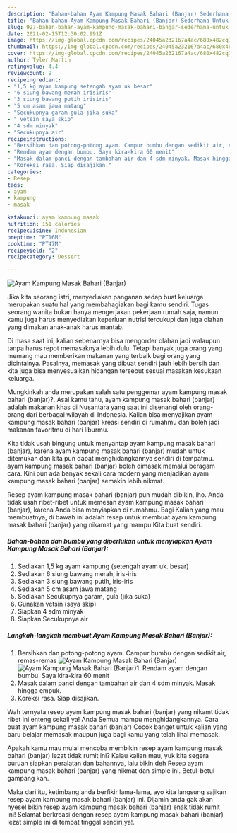 ```yaml
---
description: "Bahan-bahan Ayam Kampung Masak Bahari (Banjar) Sederhana Untuk Jualan"
title: "Bahan-bahan Ayam Kampung Masak Bahari (Banjar) Sederhana Untuk Jualan"
slug: 927-bahan-bahan-ayam-kampung-masak-bahari-banjar-sederhana-untuk-jualan
date: 2021-02-15T12:30:02.991Z
image: https://img-global.cpcdn.com/recipes/24045a232167a4ac/680x482cq70/ayam-kampung-masak-bahari-banjar-foto-resep-utama.jpg
thumbnail: https://img-global.cpcdn.com/recipes/24045a232167a4ac/680x482cq70/ayam-kampung-masak-bahari-banjar-foto-resep-utama.jpg
cover: https://img-global.cpcdn.com/recipes/24045a232167a4ac/680x482cq70/ayam-kampung-masak-bahari-banjar-foto-resep-utama.jpg
author: Tyler Martin
ratingvalue: 4.4
reviewcount: 9
recipeingredient:
- "1,5 kg ayam kampung setengah ayam uk besar"
- "6 siung bawang merah irisiris"
- "3 siung bawang putih irisiris"
- "5 cm asam jawa matang"
- "Secukupnya garam gula jika suka"
- " vetsin saya skip"
- "4 sdm minyak"
- "Secukupnya air"
recipeinstructions:
- "Bersihkan dan potong-potong ayam. Campur bumbu dengan sedikit air, remas-remas"
- "Rendam ayam dengan bumbu. Saya kira-kira 60 menit"
- "Masak dalam panci dengan tambahan air dan 4 sdm minyak. Masak hingga empuk."
- "Koreksi rasa. Siap disajikan."
categories:
- Resep
tags:
- ayam
- kampung
- masak

katakunci: ayam kampung masak 
nutrition: 151 calories
recipecuisine: Indonesian
preptime: "PT16M"
cooktime: "PT47M"
recipeyield: "2"
recipecategory: Dessert

---
```



![Ayam Kampung Masak Bahari (Banjar)](https://img-global.cpcdn.com/recipes/24045a232167a4ac/680x482cq70/ayam-kampung-masak-bahari-banjar-foto-resep-utama.jpg)

Jika kita seorang istri, menyediakan panganan sedap buat keluarga merupakan suatu hal yang membahagiakan bagi kamu sendiri. Tugas seorang  wanita bukan hanya mengerjakan pekerjaan rumah saja, namun kamu juga harus menyediakan keperluan nutrisi tercukupi dan juga olahan yang dimakan anak-anak harus mantab.

Di masa  saat ini, kalian sebenarnya bisa mengorder olahan jadi walaupun tanpa harus repot memasaknya lebih dulu. Tetapi banyak juga orang yang memang mau memberikan makanan yang terbaik bagi orang yang dicintainya. Pasalnya, memasak yang dibuat sendiri jauh lebih bersih dan kita juga bisa menyesuaikan hidangan tersebut sesuai masakan kesukaan keluarga. 



Mungkinkah anda merupakan salah satu penggemar ayam kampung masak bahari (banjar)?. Asal kamu tahu, ayam kampung masak bahari (banjar) adalah makanan khas di Nusantara yang saat ini disenangi oleh orang-orang dari berbagai wilayah di Indonesia. Kalian bisa menyajikan ayam kampung masak bahari (banjar) kreasi sendiri di rumahmu dan boleh jadi makanan favoritmu di hari liburmu.

Kita tidak usah bingung untuk menyantap ayam kampung masak bahari (banjar), karena ayam kampung masak bahari (banjar) mudah untuk ditemukan dan kita pun dapat menghidangkannya sendiri di tempatmu. ayam kampung masak bahari (banjar) boleh dimasak memalui beragam cara. Kini pun ada banyak sekali cara modern yang menjadikan ayam kampung masak bahari (banjar) semakin lebih nikmat.

Resep ayam kampung masak bahari (banjar) pun mudah dibikin, lho. Anda tidak usah ribet-ribet untuk memesan ayam kampung masak bahari (banjar), karena Anda bisa menyiapkan di rumahmu. Bagi Kalian yang mau membuatnya, di bawah ini adalah resep untuk membuat ayam kampung masak bahari (banjar) yang nikamat yang mampu Kita buat sendiri.

<!--inarticleads1-->

##### Bahan-bahan dan bumbu yang diperlukan untuk menyiapkan Ayam Kampung Masak Bahari (Banjar):

1. Sediakan 1,5 kg ayam kampung (setengah ayam uk. besar)
1. Sediakan 6 siung bawang merah, iris-iris
1. Sediakan 3 siung bawang putih, iris-iris
1. Sediakan 5 cm asam jawa matang
1. Sediakan Secukupnya garam, gula (jika suka)
1. Gunakan  vetsin (saya skip)
1. Siapkan 4 sdm minyak
1. Siapkan Secukupnya air




<!--inarticleads2-->

##### Langkah-langkah membuat Ayam Kampung Masak Bahari (Banjar):

1. Bersihkan dan potong-potong ayam. Campur bumbu dengan sedikit air, remas-remas
<img src="https://img-global.cpcdn.com/steps/a1e9ab2e74e3f4f5/160x128cq70/ayam-kampung-masak-bahari-banjar-langkah-memasak-1-foto.jpg" alt="Ayam Kampung Masak Bahari (Banjar)"><img src="https://img-global.cpcdn.com/steps/2d2fc9207f09007d/160x128cq70/ayam-kampung-masak-bahari-banjar-langkah-memasak-1-foto.jpg" alt="Ayam Kampung Masak Bahari (Banjar)">1. Rendam ayam dengan bumbu. Saya kira-kira 60 menit
1. Masak dalam panci dengan tambahan air dan 4 sdm minyak. Masak hingga empuk.
1. Koreksi rasa. Siap disajikan.




Wah ternyata resep ayam kampung masak bahari (banjar) yang nikamt tidak ribet ini enteng sekali ya! Anda Semua mampu menghidangkannya. Cara buat ayam kampung masak bahari (banjar) Cocok banget untuk kalian yang baru belajar memasak maupun juga bagi kamu yang telah lihai memasak.

Apakah kamu mau mulai mencoba membikin resep ayam kampung masak bahari (banjar) lezat tidak rumit ini? Kalau kalian mau, yuk kita segera buruan siapkan peralatan dan bahannya, lalu bikin deh Resep ayam kampung masak bahari (banjar) yang nikmat dan simple ini. Betul-betul gampang kan. 

Maka dari itu, ketimbang anda berfikir lama-lama, ayo kita langsung sajikan resep ayam kampung masak bahari (banjar) ini. Dijamin anda gak akan nyesel bikin resep ayam kampung masak bahari (banjar) enak tidak rumit ini! Selamat berkreasi dengan resep ayam kampung masak bahari (banjar) lezat simple ini di tempat tinggal sendiri,ya!.

